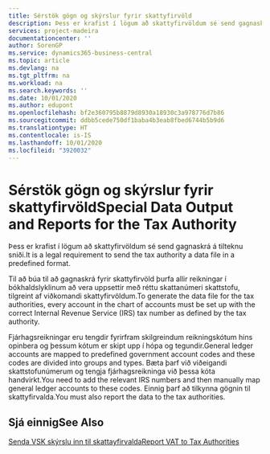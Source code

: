 ```yaml
---
title: Sérstök gögn og skýrslur fyrir skattyfirvöld
description: Þess er krafist í lögum að skattyfirvöldum sé send gagnaskrá á tilteknu sniði.
services: project-madeira
documentationcenter: ''
author: SorenGP
ms.service: dynamics365-business-central
ms.topic: article
ms.devlang: na
ms.tgt_pltfrm: na
ms.workload: na
ms.search.keywords: ''
ms.date: 10/01/2020
ms.author: edupont
ms.openlocfilehash: bf2e360795b8879d8930a18930c3a978776d7b86
ms.sourcegitcommit: ddbb5cede750df1baba4b3eab8fbed6744b5b9d6
ms.translationtype: HT
ms.contentlocale: is-IS
ms.lasthandoff: 10/01/2020
ms.locfileid: "3920032"
---
```

# <a name="special-data-output-and-reports-for-the-tax-authority"></a><span data-ttu-id="b0d39-103">Sérstök gögn og skýrslur fyrir skattyfirvöld</span><span class="sxs-lookup"><span data-stu-id="b0d39-103">Special Data Output and Reports for the Tax Authority</span></span>
<span data-ttu-id="b0d39-104">Þess er krafist í lögum að skattyfirvöldum sé send gagnaskrá á tilteknu sniði.</span><span class="sxs-lookup"><span data-stu-id="b0d39-104">It is a legal requirement to send the tax authority a data file in a predefined format.</span></span>  

<span data-ttu-id="b0d39-105">Til að búa til að gagnaskrá fyrir skattyfirvöld þurfa allir reikningar í bókhaldslyklinum að vera uppsettir með réttu skattanúmeri skattstofu, tilgreint af viðkomandi skattyfirvöldum.</span><span class="sxs-lookup"><span data-stu-id="b0d39-105">To generate the data file for the tax authorities, every account in the chart of accounts must be set up with the correct Internal Revenue Service (IRS) tax number as defined by the tax authority.</span></span>  

<span data-ttu-id="b0d39-106">Fjárhagsreikningar eru tengdir fyrirfram skilgreindum reikningskótum hins opinbera og þessum kótum er skipt upp í hópa og tegundir.</span><span class="sxs-lookup"><span data-stu-id="b0d39-106">General ledger accounts are mapped to predefined government account codes and these codes are divided into groups and types.</span></span> <span data-ttu-id="b0d39-107">Bæta þarf við viðeigandi skattstofunúmerum og tengja fjárhagsreikninga við þessa kóta handvirkt.</span><span class="sxs-lookup"><span data-stu-id="b0d39-107">You need to add the relevant IRS numbers and then manually map general ledger accounts to these codes.</span></span> <span data-ttu-id="b0d39-108">Einnig þarf að tilkynna gögnin til skattyfirvalda.</span><span class="sxs-lookup"><span data-stu-id="b0d39-108">You must also report the data to the tax authorities.</span></span>  

## <a name="see-also"></a><span data-ttu-id="b0d39-109">Sjá einnig</span><span class="sxs-lookup"><span data-stu-id="b0d39-109">See Also</span></span>
[<span data-ttu-id="b0d39-110">Senda VSK skýrslu inn til skattayfirvalda</span><span class="sxs-lookup"><span data-stu-id="b0d39-110">Report VAT to Tax Authorities</span></span>](../../finance-how-report-vat.md)
